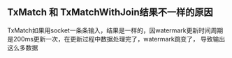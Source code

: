 ## TxMatch 和 TxMatchWithJoin结果不一样的原因

TxMatch如果用socket一条条输入，结果是一样的，因watermark更新时间周期是200ms更新一次，在更新过程中数据处理完了，watermark跳变了，
导致输出这么多数据  